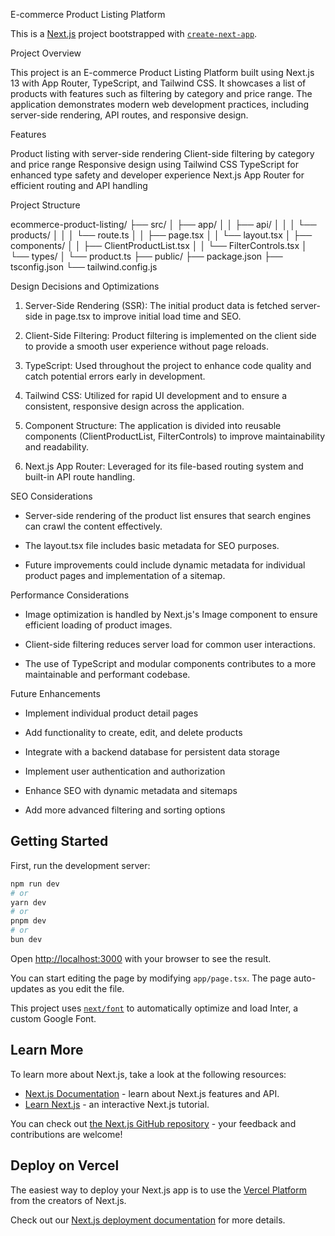 E-commerce Product Listing Platform

This is a [Next.js](https://nextjs.org/) project bootstrapped with [`create-next-app`](https://github.com/vercel/next.js/tree/canary/packages/create-next-app).

Project Overview

This project is an E-commerce Product Listing Platform built using Next.js 13 with App Router, TypeScript, and Tailwind CSS. It showcases a list of products with features such as filtering by category and price range. The application demonstrates modern web development practices, including server-side rendering, API routes, and responsive design.

Features

Product listing with server-side rendering
Client-side filtering by category and price range
Responsive design using Tailwind CSS
TypeScript for enhanced type safety and developer experience
Next.js App Router for efficient routing and API handling

Project Structure

ecommerce-product-listing/
├── src/
│   ├── app/
│   │   ├── api/
│   │   │   └── products/
│   │   │       └── route.ts
│   │   ├── page.tsx
│   │   └── layout.tsx
│   ├── components/
│   │   ├── ClientProductList.tsx
│   │   └── FilterControls.tsx
│   └── types/
│       └── product.ts
├── public/
├── package.json
├── tsconfig.json
└── tailwind.config.js


Design Decisions and Optimizations
1. Server-Side Rendering (SSR): The initial product data is fetched server-side in page.tsx to improve initial load time and SEO.

2. Client-Side Filtering: Product filtering is implemented on the client side to provide a smooth user experience without page reloads.

3. TypeScript: Used throughout the project to enhance code quality and catch potential errors early in development.

4. Tailwind CSS: Utilized for rapid UI development and to ensure a consistent, responsive design across the application.

5. Component Structure: The application is divided into reusable components (ClientProductList, FilterControls) to improve maintainability and readability.

6. Next.js App Router: Leveraged for its file-based routing system and built-in API route handling.


SEO Considerations

* Server-side rendering of the product list ensures that search engines can crawl the content effectively.

* The layout.tsx file includes basic metadata for SEO purposes.

* Future improvements could include dynamic metadata for individual product pages and implementation of a sitemap.


Performance Considerations

* Image optimization is handled by Next.js's Image component to ensure efficient loading of product images.

* Client-side filtering reduces server load for common user interactions.

* The use of TypeScript and modular components contributes to a more maintainable and performant codebase.


Future Enhancements

* Implement individual product detail pages

* Add functionality to create, edit, and delete products

* Integrate with a backend database for persistent data storage

* Implement user authentication and authorization

* Enhance SEO with dynamic metadata and sitemaps

* Add more advanced filtering and sorting options

## Getting Started

First, run the development server:

```bash
npm run dev
# or
yarn dev
# or
pnpm dev
# or
bun dev
```

Open [http://localhost:3000](http://localhost:3000) with your browser to see the result.

You can start editing the page by modifying `app/page.tsx`. The page auto-updates as you edit the file.

This project uses [`next/font`](https://nextjs.org/docs/basic-features/font-optimization) to automatically optimize and load Inter, a custom Google Font.

## Learn More

To learn more about Next.js, take a look at the following resources:

- [Next.js Documentation](https://nextjs.org/docs) - learn about Next.js features and API.
- [Learn Next.js](https://nextjs.org/learn) - an interactive Next.js tutorial.

You can check out [the Next.js GitHub repository](https://github.com/vercel/next.js/) - your feedback and contributions are welcome!

## Deploy on Vercel

The easiest way to deploy your Next.js app is to use the [Vercel Platform](https://vercel.com/new?utm_medium=default-template&filter=next.js&utm_source=create-next-app&utm_campaign=create-next-app-readme) from the creators of Next.js.

Check out our [Next.js deployment documentation](https://nextjs.org/docs/deployment) for more details.
